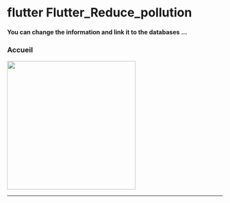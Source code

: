 <h1> flutter Flutter_Reduce_pollution </h1>




<h4> You can change the information and link it to the databases ...</h4>
<h3>Accueil</h3> 
<img src="https://github.com/abenkoula71/flutter-nikz-app-D/blob/main/Screenshot_1642772981.png" width="300" /> 

<hr>
